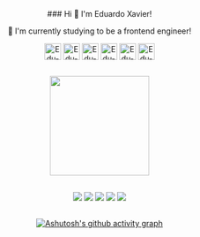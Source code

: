 <div align="center">
### Hi 👋 I'm Eduardo Xavier!

 🌱 I'm currently studying to be a frontend engineer!

  <img align="center" alt="Edu-js" height="30" width="30" src="https://cdn.jsdelivr.net/gh/devicons/devicon/icons/javascript/javascript-original.svg">
  <img align="center" alt="Edu-ts" height="30" width="30" src="https://cdn.jsdelivr.net/gh/devicons/devicon/icons/typescript/typescript-original.svg">
  <img align="center" alt="Edu-jsx" height="30" width="30" src="https://cdn.jsdelivr.net/gh/devicons/devicon/icons/react/react-original.svg">
  <img align="center" alt="Edu-html" height="30" width="30" src="https://cdn.jsdelivr.net/gh/devicons/devicon/icons/html5/html5-original-wordmark.svg">
  <img align="center" alt="Edu-css" height="30" width="30" src="https://cdn.jsdelivr.net/gh/devicons/devicon/icons/css3/css3-original-wordmark.svg">
  <img align="center" alt="Edu-node" height="30" width="30" src="https://cdn.jsdelivr.net/gh/devicons/devicon/icons/nodejs/nodejs-original.svg">
<div/>

##

  <img align="center" height="180em" src="https://github-readme-stats.vercel.app/api?username=EduardoXavier16&count_private=true&show_icons=true&theme=dark"/>

##

<div>
  <a href="edwardo.xavier@gmail.com" target="_blank"><img src="https://img.shields.io/badge/Gmail-D14836?style=for-the-badge&logo=gmail&logoColor=white" target="_blank"></a>
  <a href="https://www.linkedin.com/in/eduardo-n-b4971a1b3/" target="_blank"><img src="https://img.shields.io/badge/LinkedIn-0077B5?style=for-the-badge&logo=linkedin&logoColor=white" target="_blank"></a>
  <a href="https://web.whatsapp.com/send?phone=55981465794" target="_blank"><img src="https://img.shields.io/badge/WhatsApp-25D366?style=for-the-badge&logo=whatsapp&logoColor=white" target="_blank"></a>
  <a href="https://web.telegram.com/send?phone=55981465794" target="_blank"><img src="https://img.shields.io/badge/Telegram-2CA5E0?style=for-the-badge&logo=telegram&logoColor=white" target="_blank"></a>
  <a href="https://web.signal.com/send?phone=55981465794" target="_blank"><img src="https://img.shields.io/badge/Signal-%23039BE5.svg?&style=for-the-badge&logo=Signal&logoColor=white" target="_blank"></a>
<div/>


##

[![Ashutosh's github activity graph](https://github-readme-activity-graph.cyclic.app/graph?username=EduardoXavier16&bg_color=033a34&color=ffffff&line=9fc686&point=241e1e&area=true&hide_border=true)](https://github.com/ashutosh00710/github-readme-activity-graph)
